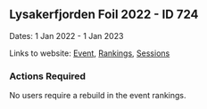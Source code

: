 ## Lysakerfjorden Foil 2022 - ID 724

Dates: 1 Jan 2022 - 1 Jan 2023

Links to website: [Event](https://www.gps-foilsurfing.com/default.aspx?mnu=event&val=724), [Rankings](https://www.gps-foilsurfing.com/default.aspx?mnu=eventranking&val=724), [Sessions](https://www.gps-foilsurfing.com/default.aspx?mnu=eventsessions&val=724)

### Actions Required

No users require a rebuild in the event rankings.

